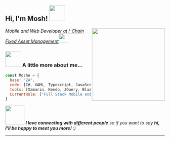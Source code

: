 <h2> Hi, I'm Mosh! <img src="https://media.giphy.com/media/mGcNjsfWAjY5AEZNw6/giphy.gif" width="50"></h2>
<img align='right' src="https://gph.is/g/aeBvzwq" width="230">
<p><em>Mobile and Web Developer at <a href="http://www.unb.br">I-Chain Fixed Asset Management</a><img src="https://media.giphy.com/media/fYSnHlufseco8Fh93Z/giphy.gif" width="30">
</em></p>

### <img src="https://media.giphy.com/media/VgCDAzcKvsR6OM0uWg/giphy.gif" width="50"> A little more about me...  

```javascript
const Moshe = {
  base: "ZA",
  code: [C#, XAML, Typescript, JavaScript, CSS,T-SQL],
  tools: [Xamarin, Kendo, JQuery, Blazor, MVC, SSRS, SSIS],
  CurrentRole: ["Full Stack Mobile and Web Developer"],
}
```

<img src="https://media.giphy.com/media/LnQjpWaON8nhr21vNW/giphy.gif" width="60"> <em><b>I love connecting with different people</b> so if you want to say <b>hi, I'll be happy to meet you more!</b> :)</em>

---

